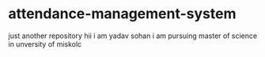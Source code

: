 # attendance-management-system
just another repository
hii i am yadav sohan 
i am pursuing master of science in unversity of miskolc
